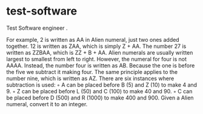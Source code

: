 # test-software
Test Software engineer .

For example, 2 is written as AA in Alien numeral, just two ones added together. 12 is
written as ZAA, which is simply Z +
AA. The number 27 is written as ZZBAA, which is ZZ + B + AA.
Alien numerals are usually written largest to smallest from left to right. However, the
numeral for four is not AAAA.
Instead, the number four is written as AB. Because the one is before the five we
subtract it making four. The same principle applies to the number nine, which is written
as AZ. There are six instances where subtraction is used:
◦ A can be placed before B (5) and Z (10) to make 4 and 9.
◦ Z can be placed before L (50) and C (100) to make 40 and 90.
◦ C can be placed before D (500) and R (1000) to make 400 and 900.
Given a Alien numeral, convert it to an integer.
